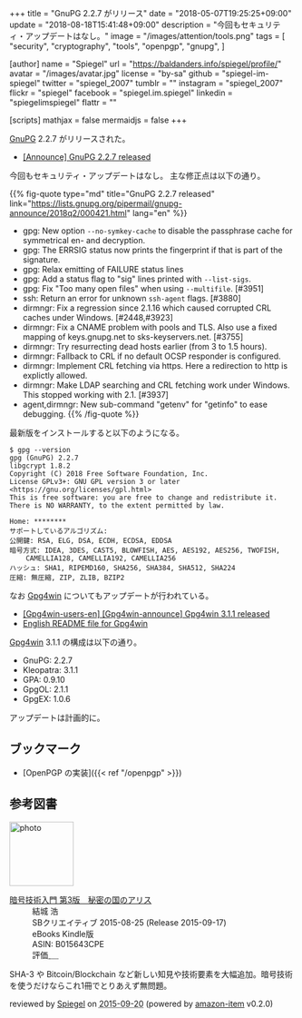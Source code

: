 +++
title = "GnuPG 2.2.7 がリリース"
date = "2018-05-07T19:25:25+09:00"
update = "2018-08-18T15:41:48+09:00"
description = "今回もセキュリティ・アップデートはなし。"
image = "/images/attention/tools.png"
tags = [
  "security",
  "cryptography",
  "tools",
  "openpgp",
  "gnupg",
]

[author]
  name      = "Spiegel"
  url       = "https://baldanders.info/spiegel/profile/"
  avatar    = "/images/avatar.jpg"
  license   = "by-sa"
  github    = "spiegel-im-spiegel"
  twitter   = "spiegel_2007"
  tumblr    = ""
  instagram = "spiegel_2007"
  flickr    = "spiegel"
  facebook  = "spiegel.im.spiegel"
  linkedin  = "spiegelimspiegel"
  flattr    = ""

[scripts]
  mathjax = false
  mermaidjs = false
+++

[GnuPG] 2.2.7 がリリースされた。

- [[Announce] GnuPG 2.2.7 released](https://lists.gnupg.org/pipermail/gnupg-announce/2018q2/000424.html)

今回もセキュリティ・アップデートはなし。
主な修正点は以下の通り。

{{% fig-quote type="md" title="GnuPG 2.2.7 released" link="https://lists.gnupg.org/pipermail/gnupg-announce/2018q2/000421.html" lang="en" %}}
* gpg: New option `--no-symkey-cache` to disable the passphrase cache for symmetrical en- and decryption.
* gpg: The ERRSIG status now prints the fingerprint if that is part of the signature.
* gpg: Relax emitting of FAILURE status lines
* gpg: Add a status flag to "sig" lines printed with `--list-sigs`.
* gpg: Fix "Too many open files" when using `--multifile`.  [#3951]
* ssh: Return an error for unknown `ssh-agent` flags.  [#3880]
* dirmngr: Fix a regression since 2.1.16 which caused corrupted CRL caches under Windows.  [#2448,#3923]
* dirmngr: Fix a CNAME problem with pools and TLS.  Also use a fixed mapping of keys.gnupg.net to sks-keyservers.net.  [#3755]
* dirmngr: Try resurrecting dead hosts earlier (from 3 to 1.5 hours).
* dirmngr: Fallback to CRL if no default OCSP responder is configured.
* dirmngr: Implement CRL fetching via https.  Here a redirection to http is explictly allowed.
* dirmngr: Make LDAP searching and CRL fetching work under Windows.  This stopped working with 2.1.  [#3937]
* agent,dirmngr: New sub-command "getenv" for "getinfo" to ease debugging.
{{% /fig-quote %}}

最新版をインストールすると以下のようになる。

```text
$ gpg --version
gpg (GnuPG) 2.2.7
libgcrypt 1.8.2
Copyright (C) 2018 Free Software Foundation, Inc.
License GPLv3+: GNU GPL version 3 or later <https://gnu.org/licenses/gpl.html>
This is free software: you are free to change and redistribute it.
There is NO WARRANTY, to the extent permitted by law.

Home: ********
サポートしているアルゴリズム:
公開鍵: RSA, ELG, DSA, ECDH, ECDSA, EDDSA
暗号方式: IDEA, 3DES, CAST5, BLOWFISH, AES, AES192, AES256, TWOFISH,
    CAMELLIA128, CAMELLIA192, CAMELLIA256
ハッシュ: SHA1, RIPEMD160, SHA256, SHA384, SHA512, SHA224
圧縮: 無圧縮, ZIP, ZLIB, BZIP2
```

なお [Gpg4win] についてもアップデートが行われている。

- [[Gpg4win-users-en] [Gpg4win-announce] Gpg4win 3.1.1 released](http://lists.wald.intevation.org/pipermail/gpg4win-users-en/2018-May/001493.html)
- [English README file for Gpg4win](https://files.gpg4win.org/README-3.1.1.en.txt)

[Gpg4win] 3.1.1 の構成は以下の通り。

- GnuPG:          2.2.7
- Kleopatra:      3.1.1
- GPA:            0.9.10
- GpgOL:          2.1.1
- GpgEX:          1.0.6

アップデートは計画的に。

## ブックマーク

- [OpenPGP の実装]({{< ref "/openpgp" >}})

[GnuPG]: https://gnupg.org/ "The GNU Privacy Guard"
[Gpg4win]: https://www.gpg4win.org/ "Gpg4win - Secure email and file encryption with GnuPG for Windows"

## 参考図書

<div class="hreview">
  <div class="photo"><a class="item url" href="https://www.amazon.co.jp/%E6%9A%97%E5%8F%B7%E6%8A%80%E8%A1%93%E5%85%A5%E9%96%80-%E7%AC%AC3%E7%89%88-%E7%A7%98%E5%AF%86%E3%81%AE%E5%9B%BD%E3%81%AE%E3%82%A2%E3%83%AA%E3%82%B9-%E7%B5%90%E5%9F%8E-%E6%B5%A9-ebook/dp/B015643CPE?SubscriptionId=AKIAJYVUJ3DMTLAECTHA&tag=baldandersinf-22&linkCode=xm2&camp=2025&creative=165953&creativeASIN=B015643CPE"><img src="https://images-fe.ssl-images-amazon.com/images/I/51t6yHHVwEL._SL160_.jpg" width="113" alt="photo"></a></div>
  <dl class="fn">
    <dt><a href="https://www.amazon.co.jp/%E6%9A%97%E5%8F%B7%E6%8A%80%E8%A1%93%E5%85%A5%E9%96%80-%E7%AC%AC3%E7%89%88-%E7%A7%98%E5%AF%86%E3%81%AE%E5%9B%BD%E3%81%AE%E3%82%A2%E3%83%AA%E3%82%B9-%E7%B5%90%E5%9F%8E-%E6%B5%A9-ebook/dp/B015643CPE?SubscriptionId=AKIAJYVUJ3DMTLAECTHA&tag=baldandersinf-22&linkCode=xm2&camp=2025&creative=165953&creativeASIN=B015643CPE">暗号技術入門 第3版　秘密の国のアリス</a></dt>
	<dd>結城 浩</dd>
    <dd>SBクリエイティブ 2015-08-25 (Release 2015-09-17)</dd>
    <dd>eBooks Kindle版</dd>
    <dd>ASIN: B015643CPE</dd>
    <dd>評価<abbr class="rating fa-sm" title="5">&nbsp;<i class="fas fa-star"></i>&nbsp;<i class="fas fa-star"></i>&nbsp;<i class="fas fa-star"></i>&nbsp;<i class="fas fa-star"></i>&nbsp;<i class="fas fa-star"></i></abbr></dd>
  </dl>
  <p class="description">SHA-3 や Bitcoin/Blockchain など新しい知見や技術要素を大幅追加。暗号技術を使うだけならこれ1冊でとりあえず無問題。</p>
  <p class="powered-by" >reviewed by <a href='#maker' class='reviewer'>Spiegel</a> on <abbr class="dtreviewed" title="2015-09-20">2015-09-20</abbr> (powered by <a href="https://github.com/spiegel-im-spiegel/amazon-item" >amazon-item</a> v0.2.0)</p>
</div>

